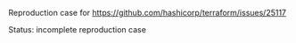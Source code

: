 Reproduction case for https://github.com/hashicorp/terraform/issues/25117

Status: incomplete reproduction case
